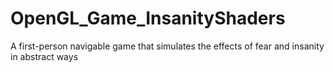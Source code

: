 # OpenGL_Game_InsanityShaders
A first-person navigable game that simulates the effects of fear and insanity in abstract ways
